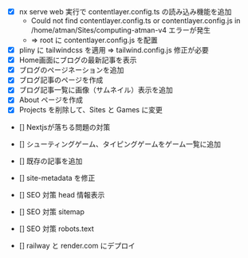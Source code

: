* [x] nx serve web 実行で contentlayer.config.ts の読み込み機能を追加
  + Could not find contentlayer.config.ts or contentlayer.config.js in /home/atman/Sites/computing-atman-v4 エラーが発生 
  + => root に contentlayer.config.js を配置
* [x] pliny に tailwindcss を適用 => tailwind.config.js 修正が必要
* [x] Home画面にブログの最新記事を表示
* [x] ブログのページネーションを追加
* [x] ブログ記事のページを作成
* [x] ブログ記事一覧に画像（サムネイル）表示を追加
* [x] About ページを作成
* [x] Projects を削除して、Sites と Games に変更

* [] Nextjsが落ちる問題の対策

* [] シューティングゲーム、タイピングゲームをゲーム一覧に追加
* [] 既存の記事を追加

* [] site-metadata を修正
* [] SEO 対策 head 情報表示
* [] SEO 対策 sitemap
* [] SEO 対策 robots.text

* [] railway と render.com にデプロイ

